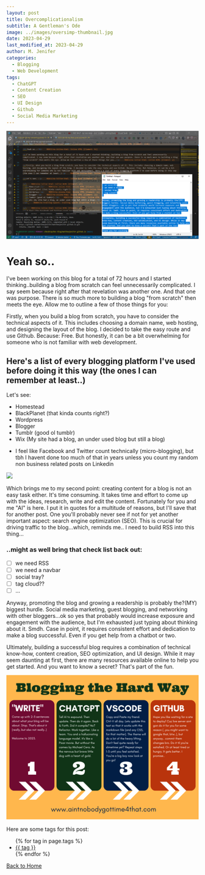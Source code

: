 ```yaml
---
layout: post
title: Overcomplicationalism
subtitle: A Gentleman's Ode 
image: ../images/oversimp-thumbnail.jpg
date: 2023-04-29
last_modified_at: 2023-04-29
author: M. Jenifer
categories:
  - Blogging
  - Web Development
tags:
  - ChatGPT
  - Content Creation
  - SEO
  - UI Design
  - Github
  - Social Media Marketing
---
```


<link rel="stylesheet" type="text/css" href="./_css/styles.css">

<img src="https://raw.githubusercontent.com/matthewjenifer/matthewjenifer.github.io/main/images/oversimp.png">

<h1>Yeah so..</h1>

<p>I've been working on this blog for a total of 72 hours and I started thinking..building a blog from scratch can feel unnecessarily complicated. I say seem because right after that revelation was another one. And that one was purpose. There is so much more to building a blog "from scratch" then meets the eye. Allow me to outline a few of those things for you:</p>

<p>Firstly, when you build a blog from scratch, you have to consider the technical aspects of it. This includes choosing a domain name, web hosting, and designing the layout of the blog. I decided to take the easy route and use Github. Because: Free. But honestly, it can be a bit overwhelming for someone who is not familiar with web development.</p>

<h2>Here's a list of every blogging platform I've used before doing it this way (the ones I can remember at least..)</h2>

<p>Let's see: </p>

<ul>
  <li>Homestead</li>
  <li>BlackPlanet (that kinda counts right?)</li>
  <li>Wordpress</li>
  <li>Blogger</li>
  <li>Tumblr (good ol tumblr)</li>
  <li>Wix (My site had a blog, an under used blog but still a blog)</li>
</ul> 

<ul>
<li>I feel like Facebook and Twitter count technically (micro-blogging), but tbh I havent done too much of that in years unless you count my random non business related posts on Linkedin</li>
</ul>

<img src="https://starecat.com/content/wp-content/uploads/normal-people-adding-7-plus-6-equals-13-me-different-logic-family-guy.jpg">

<p>Which brings me to my second point: creating content for a blog is not an easy task either. It's time consuming. It takes time and effort to come up with the ideas, research, write and edit the content. Fortunately for you and me "AI" is here. I put it in quotes for a multitude of reasons, but I'll save that for another post. One you'll probably never see if not for yet another important aspect: search engine optimization (SEO). This is crucial for driving traffic to the blog...which, reminds me.. I need to build RSS into this thing... 
</p>

<h3>..might as well bring that check list back out:</h3>


- [ ] we need RSS
- [ ] we need a navbar 
- [ ] social tray?
- [ ] tag cloud??
- [ ] ...

<p>Anyway, promoting the blog and growing a readership is probably the?(MY) biggest hurdle. Social media marketing, guest blogging, and networking with other bloggers...ok so yes that probably would increase exposure and engagement with the audience, but I'm exhausted just typing about thinking about it. Smdh. Case in point, it requires consistent effort and dedication to make a blog successful. Even if you get help from a chatbot or two.</p>

<p>Ultimately, building a successful blog requires a combination of technical know-how, content creation, SEO optimization, and UI design. While it may seem daunting at first, there are many resources available online to help you get started. And you want to know a secret? That's part of the fun.
</p>

<img src="https://raw.githubusercontent.com/matthewjenifer/matthewjenifer.github.io/main/images/bloggingthehardway.png">



<p>Here are some tags for this post:</p>
<ul>
{% for tag in page.tags %}
  <li><a href="/tags/{{ tag }}/">{{ tag }}</a></li>
{% endfor %}
</ul>

<p><a href="/">Back to Home</a></p>
